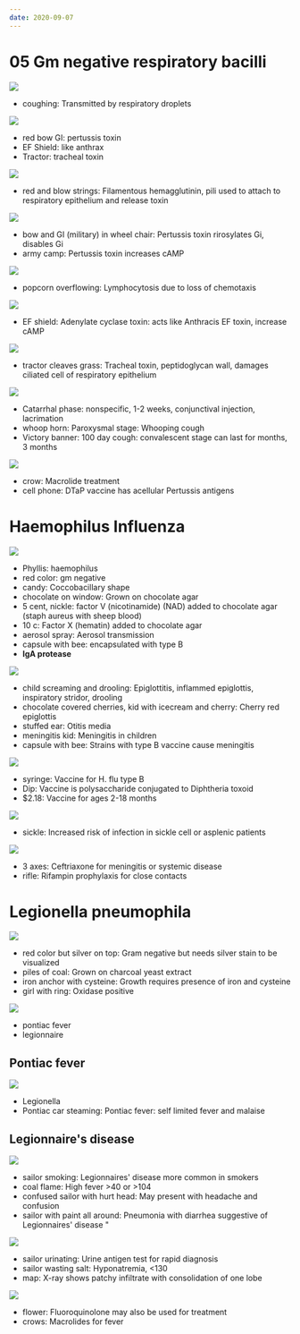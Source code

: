 ```yaml
---
date: 2020-09-07
---
```


# 05 Gm negative respiratory bacilli

<!-- Bordatella pertussis transmission -->

![](https://photos.thisispiggy.com/file/wikiFiles/M5kyvwl.jpg)

- coughing: Transmitted by respiratory droplets

<!-- Bordatella pertussis 3 toxins -->

![](https://photos.thisispiggy.com/file/wikiFiles/M5kyvwl.jpg)

- red bow GI: pertussis toxin
- EF Shield: like anthrax
- Tractor: tracheal toxin

<!-- pertussis invade or attach? How -->

![](https://photos.thisispiggy.com/file/wikiFiles/M5kyvwl.jpg)

- red and blow strings: Filamentous hemagglutinin, pili used to attach to respiratory epithelium and release toxin

<!-- pertussis toxin MOA -->

![](https://photos.thisispiggy.com/file/wikiFiles/M5kyvwl.jpg)

- bow and GI (military) in wheel chair: Pertussis toxin rirosylates Gi, disables Gi
- army camp: Pertussis toxin increases cAMP

<!-- Bordatella pertussis classic lab value -->

![](https://photos.thisispiggy.com/file/wikiFiles/M5kyvwl.jpg)

- popcorn overflowing: Lymphocytosis due to loss of chemotaxis

<!-- pertussis EF toxin MOA -->

![](https://photos.thisispiggy.com/file/wikiFiles/M5kyvwl.jpg)

- EF shield: Adenylate cyclase toxin: acts like Anthracis EF toxin, increase cAMP

<!-- pertussis tracheal toxin part of, MOA -->

![](https://photos.thisispiggy.com/file/wikiFiles/M5kyvwl.jpg)

- tractor cleaves grass: Tracheal toxin, peptidoglycan wall, damages ciliated cell of respiratory epithelium

<!-- pertussis 3 phases and symptoms -->

![](https://photos.thisispiggy.com/file/wikiFiles/M5kyvwl.jpg)

- Catarrhal phase: nonspecific, 1-2 weeks, conjunctival injection, lacrimation
- whoop horn: Paroxysmal stage: Whooping cough
- Victory banner: 100 day cough: convalescent stage can last for months, 3 months

<!-- pertussis treatment and vaccine -->

![](https://photos.thisispiggy.com/file/wikiFiles/M5kyvwl.jpg)

- crow: Macrolide treatment
- cell phone: DTaP vaccine has acellular Pertussis antigens

# Haemophilus Influenza

<!-- H. influenza gm stain, shape, agar, transmission -->

![](https://photos.thisispiggy.com/file/wikiFiles/Syw2PQ6.jpg)

- Phyllis: haemophilus
- red color: gm negative
- candy: Coccobacillary shape
- chocolate on window: Grown on chocolate agar
- 5 cent, nickle: factor V (nicotinamide) (NAD) added to chocolate agar (staph aureus with sheep blood)
- 10 c: Factor X (hematin) added to chocolate agar
- aerosol spray: Aerosol transmission
- capsule with bee: encapsulated with type B
- **IgA protease**

<!-- H. influenza symptoms and cause -->

![](https://photos.thisispiggy.com/file/wikiFiles/Syw2PQ6.jpg)

- child screaming and drooling: Epiglottitis, inflammed epiglottis, inspiratory stridor, drooling
- chocolate covered cherries, kid with icecream and cherry: Cherry red epiglottis
- stuffed ear: Otitis media
- meningitis kid: Meningitis in children
- capsule with bee: Strains with type B vaccine cause meningitis

<!-- H. influenza vaccine, age -->

![](https://photos.thisispiggy.com/file/wikiFiles/Syw2PQ6.jpg)

- syringe: Vaccine for H. flu type B
- Dip: Vaccine is polysaccharide conjugated to Diphtheria toxoid
- $2.18: Vaccine for ages 2-18 months

<!-- H. influenza demographics -->

![](https://photos.thisispiggy.com/file/wikiFiles/Syw2PQ6.jpg)

- sickle: Increased risk of infection in sickle cell or asplenic patients

<!-- H. influenza treatment and prophylaxis -->

![](https://photos.thisispiggy.com/file/wikiFiles/Syw2PQ6.jpg)

- 3 axes: Ceftriaxone for meningitis or systemic disease
- rifle: Rifampin prophylaxis for close contacts

# Legionella pneumophila

<!-- legionella gm stain, agar, features -->

![](https://photos.thisispiggy.com/file/wikiFiles/D5JuwmG.jpg)

- red color but silver on top: Gram negative but needs silver stain to be visualized
- piles of coal: Grown on charcoal yeast extract
- iron anchor with cysteine: Growth requires presence of iron and cysteine
- girl with ring: Oxidase positive

<!-- legionella 2 diseases -->

![](https://photos.thisispiggy.com/file/wikiFiles/D5JuwmG.jpg)

- pontiac fever
- legionnaire

## Pontiac fever

<!-- pontiac fever, bacteria, symptoms and result -->

![](https://photos.thisispiggy.com/file/wikiFiles/D5JuwmG.jpg)

- Legionella
- Pontiac car steaming: Pontiac fever: self limited fever and malaise

## Legionnaire's disease

<!-- legionnaire's disease demographics, symptoms -->

![](https://photos.thisispiggy.com/file/wikiFiles/D5JuwmG.jpg)

- sailor smoking: Legionnaires' disease more common in smokers
- coal flame: High fever >40 or >104
- confused sailor with hurt head: May present with headache and confusion
- sailor with paint all around: Pneumonia with diarrhea suggestive of Legionnaires' disease "

<!-- legionaire disease diagnosis and imaging -->

![](https://photos.thisispiggy.com/file/wikiFiles/D5JuwmG.jpg)

- sailor urinating: Urine antigen test for rapid diagnosis
- sailor wasting salt:  Hyponatremia, <130
- map: X-ray shows patchy infiltrate with consolidation of one lobe

<!-- legionnaire's disease treatment -->

![](https://photos.thisispiggy.com/file/wikiFiles/D5JuwmG.jpg)

- flower: Fluoroquinolone may also be used for treatment
- crows: Macrolides for fever
